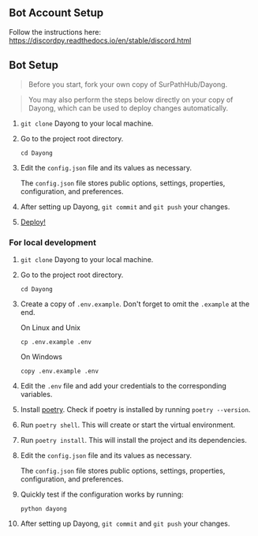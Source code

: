 ## Bot Account Setup

Follow the instructions here: https://discordpy.readthedocs.io/en/stable/discord.html

## Bot Setup

> Before you start, fork your own copy of SurPathHub/Dayong.

> You may also perform the steps below directly on your copy of Dayong, which can be used to deploy changes automatically.

1. `git clone` Dayong to your local machine.

2. Go to the project root directory.

    ```
    cd Dayong
    ```

3. Edit the `config.json` file and its values as necessary.

    The `config.json` file stores public options, settings, properties, configuration, and preferences.

4. After setting up Dayong, `git commit` and `git push` your changes.

10. [Deploy!](../README.md#deployment)

### For local development

1. `git clone` Dayong to your local machine.

2. Go to the project root directory.

    ```
    cd Dayong
    ```

3. Create a copy of `.env.example`. Don't forget to omit the `.example` at the end.

    On Linux and Unix
    ```
    cp .env.example .env
    ```

    On Windows
    ```
    copy .env.example .env
    ```

4. Edit the `.env` file and add your credentials to the corresponding variables.

5. Install [poetry](https://github.com/python-poetry/poetry#installation). Check if poetry is installed by running `poetry --version`.

6. Run `poetry shell`. This will create or start the virtual environment.

7. Run `poetry install`. This will install the project and its dependencies.

8. Edit the `config.json` file and its values as necessary.

    The `config.json` file stores public options, settings, properties, configuration, and preferences.

9. Quickly test if the configuration works by running:

    ```
    python dayong
    ```

10. After setting up Dayong, `git commit` and `git push` your changes.
